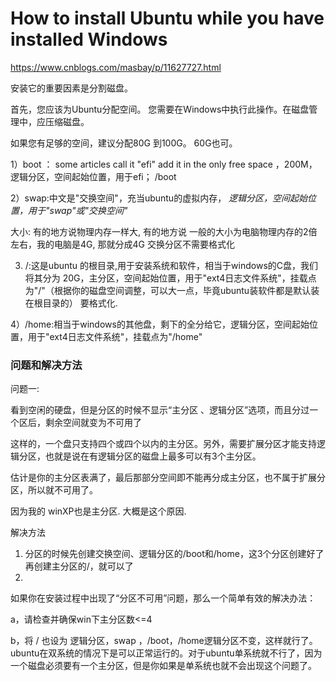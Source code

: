 # How to install Ubuntu while you have installed Windows

https://www.cnblogs.com/masbay/p/11627727.html

安装它的重要因素是分割磁盘。

首先，您应该为Ubuntu分配空间。 您需要在Windows中执行此操作。在磁盘管理中，应压缩磁盘。

如果您有足够的空间，建议分配80G 到100G。 60G也可。

1）boot ： some articles call it "efi"   add it in the only free space ，200M，逻辑分区，空间起始位置，用于efi； /boot

2）swap:中文是"交换空间"，充当ubuntu的虚拟内存， *逻辑分区，空间起始位置，用于"swap"或"交换空间"*

大小:  有的地方说物理内存一样大, 有的地方说 一般的大小为电脑物理内存的2倍左右，我的电脑是4G, 那就分成4G  交换分区不需要格式化

3) /:这是ubuntu 的根目录,用于安装系统和软件，相当于windows的C盘，我们将其分为 20G，主分区，空间起始位置，用于"ext4日志文件系统"，挂载点为"/"（根据你的磁盘空间调整，可以大一点，毕竟ubuntu装软件都是默认装在根目录的） 要格式化.

4）/home:相当于windows的其他盘，剩下的全分给它，逻辑分区，空间起始位置，用于"ext4日志文件系统"，挂载点为"/home"



### 问题和解决方法

问题一:

看到空闲的硬盘，但是分区的时候不显示“主分区 、逻辑分区”选项，而且分过一个区后，剩余空间就变为不可用了

这样的，一个盘只支持四个或四个以内的主分区。另外，需要扩展分区才能支持逻辑分区，也就是说在有逻辑分区的磁盘上最多可以有3个主分区。

估计是你的主分区表满了，最后那部分空间即不能再分成主分区，也不属于扩展分区，所以就不可用了。

因为我的 winXP也是主分区. 大概是这个原因.

解决方法

1. 分区的时候先创建交换空间、逻辑分区的/boot和/home，这3个分区创建好了再创建主分区的/，就可以了
2. 

如果你在安装过程中出现了“分区不可用”问题，那么一个简单有效的解决办法：

a，请检查并确保win下主分区数<=4

b，将 / 也设为 逻辑分区，swap ，/boot，/home逻辑分区不变，这样就行了。ubuntu在双系统的情况下是可以正常运行的。对于ubuntu单系统就不行了，因为一个磁盘必须要有一个主分区，但是你如果是单系统也就不会出现这个问题了。

